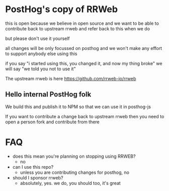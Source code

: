 # PostHog's copy of RRWeb

this is open because we believe in open source
and we want to be able to contribute back to upstream rrweb and refer back to this when we do

but please don't use it yourself

all changes will be only focussed on posthog and we won't make any effort to support anybody else using this

if you say "i started using this, you changed it, and now my thing broke"
we will say "we told you not to use it"

The upstream rrweb is here https://github.com/rrweb-io/rrweb

## Hello internal PostHog folk

We build this and publish it to NPM so that we can use it in posthog-js

If you want to contribute a change  back to upstream rrweb
then you need to open a person fork and contribute from there 

# FAQ

* does this mean you're planning on stopping using RRWEB?
  * no
* can I use this repo?
  * unless you are contributing changes for posthog, no
* should I sponsor rrweb?
  * absolutely, yes. we do, you should too, it's great
